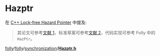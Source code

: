 # Hazptr

在 [C++ Lock-free Hazard Pointer](https://sf-zhou.github.io/programming/hazard_pointer.html) 中提及:

> 其论文可参考[文献 1](https://cs.nyu.edu/courses/fall16/CSCI-GA.3033-017/readings/hazard_pointers.pdf)，标准草案可参考[文献 2](http://www.open-std.org/jtc1/sc22/wg21/docs/papers/2018/p0566r5.pdf)，代码实现可参考 Folly 中的 `HazPtr`。



[folly](https://github.com/facebook/folly)/[folly](https://github.com/facebook/folly/tree/main/folly)/[synchronization](https://github.com/facebook/folly/tree/main/folly/synchronization)/[**Hazptr.h**](https://github.com/facebook/folly/blob/main/folly/synchronization/Hazptr.h)